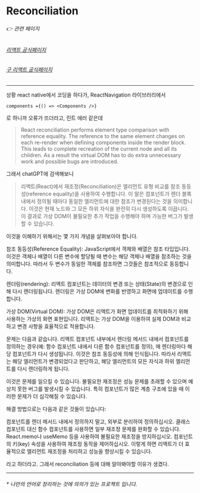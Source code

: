 
# Reconciliation

###### 👉 관련 페이지
###### [리액트 공식페이지](https://react.dev/learn/preserving-and-resetting-state)

###### [구 리액트 공식페이지](https://react.dev/learn/preserving-and-resetting-state)


---


상황 react native에서 코딩을 하다가, ReactNavigation 라이브러리에서 

```
components ={() => <Components />}
```
로 하니까 오류가 뜨더라고, 린트 에러 같은데

> React reconciliation performs element type comparison with reference equality. The reference to the same element changes on each re-render when defining components inside the render block. This leads to complete recreation of the current node and all its children. As a result the virtual DOM has to do extra unnecessary work and possible bugs are introduced.


그래서 chatGPT에 검색해보니


> 리액트(React)에서 재조정(Reconciliation)은 엘리먼트 유형 비교를 참조 동등성(reference equality)을 사용하여 수행합니다. 이 말은 컴포넌트가 렌더 블록 내에서 정의될 때마다 동일한 엘리먼트에 대한 참조가 변경된다는 것을 의미합니다. 이것은 현재 노드와 그 모든 하위 자식을 완전히 다시 생성하도록 이끕니다. 이 결과로 가상 DOM이 불필요한 추가 작업을 수행해야 하며 가능한 버그가 발생할 수 있습니다.

이것을 이해하기 위해서는 몇 가지 개념을 살펴보아야 합니다.

참조 동등성(Reference Equality): JavaScript에서 객체와 배열은 참조 타입입니다. 이것은 객체나 배열이 다른 변수에 할당될 때 변수는 해당 객체나 배열을 참조하는 것을 의미합니다. 따라서 두 변수가 동일한 객체를 참조하면 그것들은 참조적으로 동등합니다.

렌더링(rendering): 리액트 컴포넌트는 데이터의 변경 또는 상태(State)의 변경으로 인해 다시 렌더링됩니다. 렌더링은 가상 DOM에 변화를 반영하고 화면에 업데이트를 수행합니다.

가상 DOM(Virtual DOM): 가상 DOM은 리액트가 화면 업데이트를 최적화하기 위해 사용하는 가상의 화면 표현입니다. 리액트는 가상 DOM을 이용하여 실제 DOM과 비교하고 변경 사항을 효율적으로 적용합니다.

문제는 다음과 같습니다. 리액트 컴포넌트 내부에서 렌더링 메서드 내에서 컴포넌트를 정의하는 경우(예: 함수 컴포넌트 내에서 다른 함수 컴포넌트를 정의), 매 렌더링마다 해당 컴포넌트가 다시 생성됩니다. 이것은 참조 동등성에 의해 인식됩니다. 따라서 리액트는 해당 엘리먼트가 변경되었다고 판단하고, 해당 엘리먼트의 모든 자식과 하위 엘리먼트를 다시 렌더링하게 됩니다.

이것은 문제를 일으킬 수 있습니다. 불필요한 재조정은 성능 문제를 초래할 수 있으며 예상치 못한 버그를 발생시킬 수 있습니다. 특히 컴포넌트가 많은 계층 구조에 있을 때 이러한 문제가 더 심각해질 수 있습니다.

해결 방법으로는 다음과 같은 것들이 있습니다:

컴포넌트를 렌더 메서드 내에서 정의하지 말고, 외부로 분리하여 정의하십시오.
클래스 컴포넌트 대신 함수 컴포넌트를 사용하면 일부 재조정 문제를 완화할 수 있습니다.
React.memo나 useMemo 등을 사용하여 불필요한 재조정을 방지하십시오.
컴포넌트의 키(key) 속성을 사용하여 재조정 동작을 제어하십시오.
이렇게 하면 리액트가 더 효율적으로 엘리먼트 재조정을 처리하고 성능을 향상시킬 수 있습니다.





라고 하더라고. 그래서 reconciliation 등에 대해 알아봐야할 이유가 생겼다.


---
<h6>
* 나만의 언어로 정리하는 것에 의의가 있는 프로젝트 입니다.
</h6>